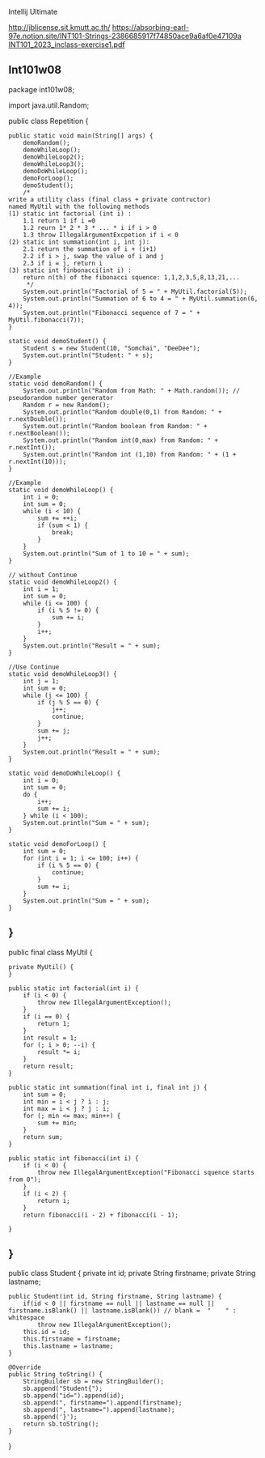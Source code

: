 Intellij Ultimate

http://jblicense.sit.kmutt.ac.th/
https://absorbing-earl-97e.notion.site/INT101-Strings-2386685917f74850ace9a6af0e47109a
[INT101_2023_inclass-exercise1.pdf](https://github.com/isola513i/ProjectJava/files/13220196/INT101_2023_inclass-exercise1.pdf)

Int101w08
-------------------------------------------------------------------------------------------------------------------------------------------------------------------------------------------------------------------
package int101w08;

import java.util.Random;

public class Repetition {

    public static void main(String[] args) {
        demoRandom();
        demoWhileLoop();
        demoWhileLoop2();
        demoWhileLoop3();
        demoDoWhileLoop();
        demoForLoop();
        demoStudent();
        /*
    write a utility class (final class + private contructor)
    named MyUtil with the following methods
    (1) static int factorial (int i) :
        1.1 return 1 if i =0
        1.2 reurn 1* 2 * 3 * ... * i if i > 0
        1.3 throw IllegalArgumentExcpetion if i < 0
    (2) static int summation(int i, int j):
        2.1 return the summation of i + (i+1)
        2.2 if i > j, swap the value of i and j
        2.3 if i = j, return i 
    (3) static int finbonacci(int i) :
        return n(th) of the fibonacci squence: 1,1,2,3,5,8,13,21,...
         */
        System.out.println("Factorial of 5 = " + MyUtil.factorial(5));
        System.out.println("Summation of 6 to 4 = " + MyUtil.summation(6, 4));
        System.out.println("Fibonacci sequence of 7 = " + MyUtil.fibonacci(7));
    }

    static void demoStudent() {
        Student s = new Student(10, "Somchai", "DeeDee");
        System.out.println("Student: " + s);
    }

    //Example
    static void demoRandom() {
        System.out.println("Random from Math: " + Math.random()); // pseudorandom number generator
        Random r = new Random();
        System.out.println("Random double(0,1) from Random: " + r.nextDouble());
        System.out.println("Random boolean from Random: " + r.nextBoolean());
        System.out.println("Random int(0,max) from Random: " + r.nextInt());
        System.out.println("Random int (1,10) from Random: " + (1 + r.nextInt(10)));
    }

    //Example
    static void demoWhileLoop() {
        int i = 0;
        int sum = 0;
        while (i < 10) {
            sum += ++i;
            if (sum < 1) {
                break;
            }
        }
        System.out.println("Sum of 1 to 10 = " + sum);
    }

    // without Continue   
    static void demoWhileLoop2() {
        int i = 1;
        int sum = 0;
        while (i <= 100) {
            if (i % 5 != 0) {
                sum += i;
            }
            i++;
        }
        System.out.println("Result = " + sum);
    }

    //Use Continue
    static void demoWhileLoop3() {
        int j = 1;
        int sum = 0;
        while (j <= 100) {
            if (j % 5 == 0) {
                j++;
                continue;
            }
            sum += j;
            j++;
        }
        System.out.println("Result = " + sum);
    }

    static void demoDoWhileLoop() {
        int i = 0;
        int sum = 0;
        do {
            i++;
            sum += i;
        } while (i < 100);
        System.out.println("Sum = " + sum);
    }

    static void demoForLoop() {
        int sum = 0;
        for (int i = 1; i <= 100; i++) {
            if (i % 5 == 0) {
                continue;
            }
            sum += i;
        }
        System.out.println("Sum = " + sum);
    }

}
-------------------------------------------------------------------------------------------------------------------------------------------------------------------------------------------------------------------
public final class MyUtil {

    private MyUtil() {
    }

    public static int factorial(int i) {
        if (i < 0) {
            throw new IllegalArgumentException();
        }
        if (i == 0) {
            return 1;
        }
        int result = 1;
        for (; i > 0; --i) {
            result *= i;
        }
        return result;
    }

    public static int summation(final int i, final int j) {
        int sum = 0;
        int min = i < j ? i : j;
        int max = i < j ? j : i;
        for (; min <= max; min++) {
            sum += min;
        }
        return sum;
    }

    public static int fibonacci(int i) {
        if (i < 0) {
            throw new IllegalArgumentException("Fibonacci squence starts from 0");
        }
        if (i < 2) {
            return i;
        }
        return fibonacci(i - 2) + fibonacci(i - 1);

    }
}
-------------------------------------------------------------------------------------------------------------------------------------------------------------------------------------------------------------------

public class Student {
    private int id;
    private String firstname;
    private String lastname;

    public Student(int id, String firstname, String lastname) {
        if(id < 0 || firstname == null || lastname == null || firstname.isBlank() || lastname.isBlank()) // blank =  "    " : whitespace
            throw new IllegalArgumentException();
        this.id = id;
        this.firstname = firstname;
        this.lastname = lastname;
    }

    @Override
    public String toString() {
        StringBuilder sb = new StringBuilder();
        sb.append("Student{");
        sb.append("id=").append(id);
        sb.append(", firstname=").append(firstname);
        sb.append(", lastname=").append(lastname);
        sb.append('}');
        return sb.toString();
    }

}
